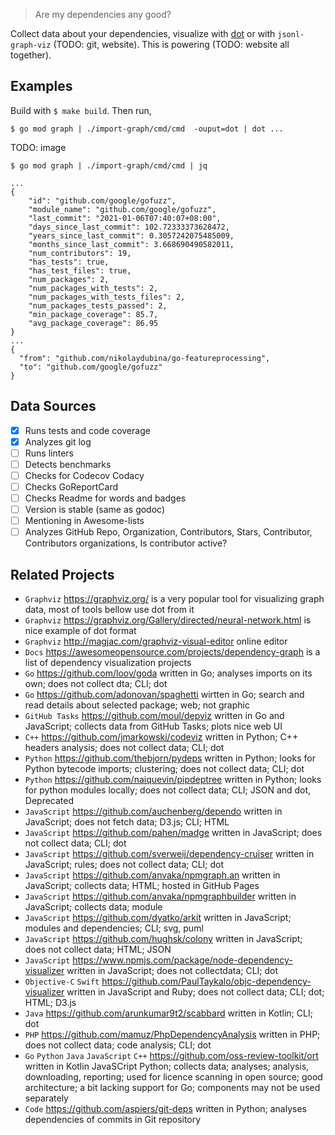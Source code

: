 > Are my dependencies any good?

Collect data about your dependencies, visualize with [dot](https://graphviz.org) or with `jsonl-graph-viz` (TODO: git, website).
This is powering (TODO: website all together).

## Examples

Build with `$ make build`. Then run,

```
$ go mod graph | ./import-graph/cmd/cmd  -ouput=dot | dot ...
```
TODO: image

```
$ go mod graph | ./import-graph/cmd/cmd | jq

...
{
    "id": "github.com/google/gofuzz",
    "module_name": "github.com/google/gofuzz",
    "last_commit": "2021-01-06T07:40:07+08:00",
    "days_since_last_commit": 102.72333373628472,
    "years_since_last_commit": 0.3057242075485009,
    "months_since_last_commit": 3.668690490582011,
    "num_contributors": 19,
    "has_tests": true,
    "has_test_files": true,
    "num_packages": 2,
    "num_packages_with_tests": 2,
    "num_packages_with_tests_files": 2,
    "num_packages_tests_passed": 2,
    "min_package_coverage": 85.7,
    "avg_package_coverage": 86.95
}
...
{                                                                                                                                                                                                            
  "from": "github.com/nikolaydubina/go-featureprocessing",
  "to": "github.com/google/gofuzz"
}
```

## Data Sources

- [x] Runs tests and code coverage
- [x] Analyzes git log
- [ ] Runs linters
- [ ] Detects benchmarks
- [ ] Checks for Codecov Codacy
- [ ] Checks GoReportCard
- [ ] Checks Readme for words and badges
- [ ] Version is stable (same as godoc)
- [ ] Mentioning in Awesome-lists
- [ ] Analyzes GitHub Repo, Organization, Contributors, Stars, Contributor, Contributors organizations, Is contributor active?

## Related Projects

- `Graphviz` https://graphviz.org/ is a very popular tool for visualizing graph data, most of tools bellow use dot from it
- `Graphviz` https://graphviz.org/Gallery/directed/neural-network.html is nice example of dot format
- `Graphviz` http://magjac.com/graphviz-visual-editor online editor
- `Docs` https://awesomeopensource.com/projects/dependency-graph is a list of dependency visualization projects  
- `Go` https://github.com/loov/goda written in Go; analyses imports on its own; does not collect dta; CLI; dot  
- `Go` https://github.com/adonovan/spaghetti wirtten in Go; search and read details about selected package; web; not graphic
- `GitHub Tasks` https://github.com/moul/depviz written in Go and JavaScript; collects data from GitHub Tasks; plots nice web UI
- `C++` https://github.com/jmarkowski/codeviz written in Python; C++ headers analysis; does not collect data; CLI; dot  
- `Python` https://github.com/thebjorn/pydeps written in Python; looks for Python bytecode imports; clustering; does not collect data; CLI; dot  
- `Python` https://github.com/naiquevin/pipdeptree written in Python; looks for python modules locally; does not collect data; CLI; JSON and dot, Deprecated  
- `JavaScript` https://github.com/auchenberg/dependo written in JavaScript; does not fetch data; D3.js; CLI; HTML   
- `JavaScript` https://github.com/pahen/madge written in JavaScript; does not collect data; CLI; dot  
- `JavaScript` https://github.com/sverweij/dependency-cruiser written in JavaScript; rules; does not collect data; CLI; dot  
- `JavaScript` https://github.com/anvaka/npmgraph.an written in JavaScript; collects data; HTML; hosted in GitHub Pages  
- `JavaScript` https://github.com/anvaka/npmgraphbuilder written in JavaScript; collects data; module  
- `JavaScript` https://github.com/dyatko/arkit written in JavaScript; modules and dependencies; CLI; svg, puml  
- `JavaScript` https://github.com/hughsk/colony written in JavaScript; does not collect data; HTML; JSON  
- `JavaScript` https://www.npmjs.com/package/node-dependency-visualizer written in JavaScript; does not collectdata; CLI; dot  
- `Objective-C` `Swift` https://github.com/PaulTaykalo/objc-dependency-visualizer written in JavaScript and Ruby; does not collect data; CLI; dot; HTML; D3.js   
- `Java` https://github.com/arunkumar9t2/scabbard written in Kotlin; CLI; dot  
- `PHP` https://github.com/mamuz/PhpDependencyAnalysis written in PHP; does not collect data; code analysis; CLI; dot  
- `Go` `Python` `Java` `JavaScript` `C++` https://github.com/oss-review-toolkit/ort written in Kotlin JavaSCript Python; collects data; analyses; analysis, downloading, reporting; used for licence scanning in open source; good architecture; a bit lacking support for Go; components may not be used separately  
- `Code` https://github.com/aspiers/git-deps written in Python; analyses dependencies of commits in Git repository  
